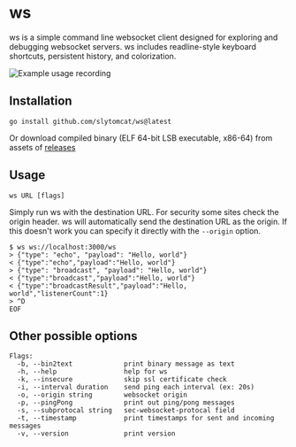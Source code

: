 # ws

ws is a simple command line websocket client designed for exploring and debugging websocket servers. ws includes readline-style keyboard shortcuts, persistent history, and colorization.

![Example usage recording](https://hashrocket-production.s3.amazonaws.com/uploads/blog/misc/ws/ws.gif)

## Installation

```
go install github.com/slytomcat/ws@latest
```

Or download compiled binary (ELF 64-bit LSB executable, x86-64) from assets of [releases](https://github.com/slytomcat/ws/releases)

## Usage

```
ws URL [flags]
```

Simply run ws with the destination URL. For security some sites check the origin header. ws will automatically send the destination URL as the origin. If this doesn't work you can specify it directly with the `--origin` option.

```
$ ws ws://localhost:3000/ws
> {"type": "echo", "payload": "Hello, world"}
< {"type":"echo","payload":"Hello, world"}
> {"type": "broadcast", "payload": "Hello, world"}
< {"type":"broadcast","payload":"Hello, world"}
< {"type":"broadcastResult","payload":"Hello, world","listenerCount":1}
> ^D
EOF
```

## Other possible options

```
Flags:
  -b, --bin2text             print binary message as text
  -h, --help                 help for ws
  -k, --insecure             skip ssl certificate check
  -i, --interval duration    send ping each interval (ex: 20s)
  -o, --origin string        websocket origin
  -p, --pingPong             print out ping/pong messages
  -s, --subprotocal string   sec-websocket-protocal field
  -t, --timestamp            print timestamps for sent and incoming messages
  -v, --version              print version
  
```